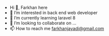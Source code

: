 - Hi 👋, Farkhan here 
- 👀 I’m interested in back end web developer
- 🌱 I’m currently learning laravel 8
- 💞️ I’m looking to collaborate on ...
- 📫 How to reach me farkhanjayadi@gmail.com

<!---
farhanalmoza/farhanalmoza is a ✨ special ✨ repository because its `README.md` (this file) appears on your GitHub profile.
You can click the Preview link to take a look at your changes.
--->
